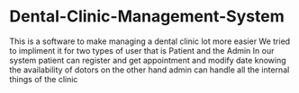 # Dental-Clinic-Management-System

This is a software to make managing a dental clinic lot more easier
We tried to impliment it for two types of user that is Patient and the Admin
In our system patient can register and get appointment and modify date knowing the availability of dotors
on the other hand admin can handle all the internal things of the clinic
